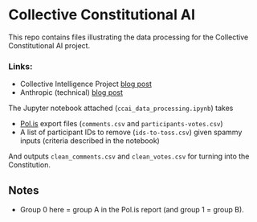 # Collective Constitutional AI
This repo contains files illustrating the data processing for the Collective Constitutional AI project.

### Links:
- Collective Intelligence Project [blog post](https://cip.org/blog/cip-and-anthropic-launch-collective-constitutional-ai)
- Anthropic (technical) [blog post](https://www.anthropic.com/index/collective-constitutional-ai-aligning-a-language-model-with-public-input)

The Jupyter notebook attached (`ccai_data_processing.ipynb`) takes
- [Pol.is](https://pol.is) export files (`comments.csv` and `participants-votes.csv`)
- A list of participant IDs to remove (`ids-to-toss.csv`) given spammy inputs (criteria described in the notebook)

And outputs `clean_comments.csv` and `clean_votes.csv` for turning into the Constitution.

## Notes
- Group 0 here = group A in the Pol.is report (and group 1 = group B).
